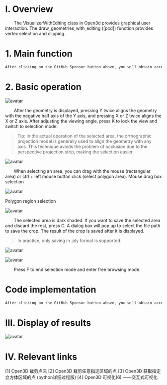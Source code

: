#  I. Overview 

   The VisualizerWithEditing class in Open3d provides graphical user interaction. The draw_geometries_with_editing ([pcd]) function provides vertex selection and clipping. 

#  1. Main function 

  ```python  
After clicking on the GitHub Sponsor button above, you will obtain access permissions to my private code repository ( https://github.com/slowlon/my_code_bar ) to view this blog code. By searching the code number of this blog, you can find the code you need, code number is: 2024020309574482758
  ```  
#  2. Basic operation 

 ![avatar]( 374b59dd757247568742e1d95f60c65c.png) 

   After the geometry is displayed, pressing Y twice aligns the geometry with the negative half axis of the Y axis, and pressing X or Z twice aligns the X or Z axis. After adjusting the viewing angle, press K to lock the view and switch to selection mode.  

>  Tip: In the actual operation of the selected area, the orthographic projection model is generally used to align the geometry with any axis. This technique avoids the problem of occlusion due to the perspective projection strip, making the selection easier. 

 ![avatar]( bfa99e99bd3a4fa89febb4fc2b7b2322.png) 

   When selecting an area, you can drag with the mouse (rectangular area) or ctrl + left mouse button click (select polygon area). Mouse drag box selection  

 ![avatar]( 4a0d7877e6da454fa18fada0c3d63f92.png) 

 Polygon region selection  

 ![avatar]( d5a18673692d45c89a971b6d9db6fd5b.png) 

   The selected area is dark shaded. If you want to save the selected area and discard the rest, press C. A dialog box will pop up to select the file path to save the crop. The result of the crop is saved after it is displayed.  

>  In practice, only saving in .ply format is supported. 

 ![avatar]( d8b38dbb0c094498ad323c3690e19498.png) 

 ![avatar]( 4cee860cde854c90855e13fed0cbafcf.png) 

   Press F to end selection mode and enter free browsing mode.  

#  Code implementation 

  ```python  
After clicking on the GitHub Sponsor button above, you will obtain access permissions to my private code repository ( https://github.com/slowlon/my_code_bar ) to view this blog code. By searching the code number of this blog, you can find the code you need, code number is: 2024020309574482758
  ```  
#  III. Display of results 

 ![avatar]( 4c5d5eceaa9f4bb6a66abba239c99a6e.gif) 

#  IV. Relevant links 

 [1] Open3D 裁剪点云 [2] Open3D 裁剪任意指定区域的点 [3] Open3D 获取指定立方体区域的点 (python详细过程版) [4] Open3D 可视化(6) ——交互式可视化 

